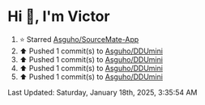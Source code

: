 <h1>Hi 👋, I'm Victor </h1>

<!--RECENT_ACTIVITY:start-->
1. ⭐ Starred [Asguho/SourceMate-App](https://github.com/Asguho/SourceMate-App)<br>
2. ⬆️ Pushed 1 commit(s) to [Asguho/DDUmini](https://github.com/Asguho/DDUmini)<br>
3. ⬆️ Pushed 1 commit(s) to [Asguho/DDUmini](https://github.com/Asguho/DDUmini)<br>
4. ⬆️ Pushed 1 commit(s) to [Asguho/DDUmini](https://github.com/Asguho/DDUmini)<br>
5. ⬆️ Pushed 1 commit(s) to [Asguho/DDUmini](https://github.com/Asguho/DDUmini)<br>
<!--RECENT_ACTIVITY:end-->

<!--RECENT_ACTIVITY:last_update-->
Last Updated: Saturday, January 18th, 2025, 3:35:54 AM
<!--RECENT_ACTIVITY:last_update_end-->
